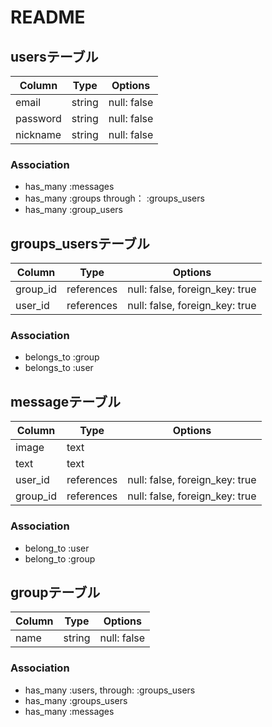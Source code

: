 # README
## usersテーブル
|Column|Type|Options|
|------|----|-------|
|email|string|null: false|
|password|string|null: false|
|nickname|string|null: false|
### Association
- has_many :messages
- has_many  :groups  through： :groups_users
- has_many  :group_users




## groups_usersテーブル

|Column|Type|Options|
|------|----|-------|
|group_id|references|null: false, foreign_key: true|
|user_id|references|null: false, foreign_key: true|

### Association
- belongs_to :group
- belongs_to :user


## messageテーブル

|Column|Type|Options|
|------|----|-------|
|image|text||
|text|text||
|user_id|references|null: false, foreign_key: true|
|group_id|references|null: false, foreign_key: true|
### Association
- belong_to :user
- belong_to :group

## groupテーブル

|Column|Type|Options|
|------|----|-------|
|name|string|null: false|

### Association

- has_many  :users,  through: :groups_users
- has_many :groups_users
- has_many :messages
